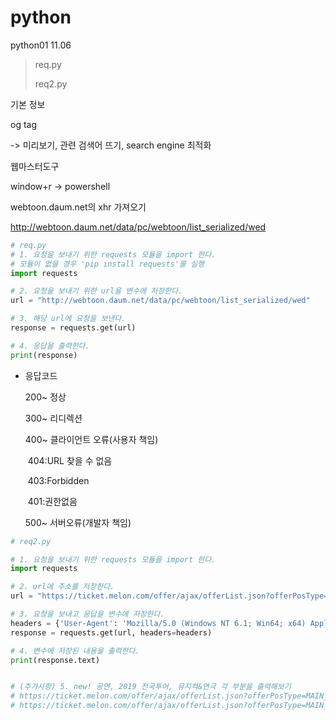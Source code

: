 # python
python01
11.06

>  req.py
>
> req2.py

<head>
    기본 정보
</head>



og tag

-> 미리보기, 관련 검색어 뜨기, search engine 최적화

웹마스터도구





window+r -> powershell



webtoon.daum.net의 xhr 가져오기



http://webtoon.daum.net/data/pc/webtoon/list_serialized/wed

```python
# req.py
# 1. 요청을 보내기 위한 requests 모듈을 import 한다.
# 모듈이 없을 경우 'pip install requests'를 실행
import requests

# 2. 요청을 보내기 위한 url을 변수에 저장한다.
url = "http://webtoon.daum.net/data/pc/webtoon/list_serialized/wed"

# 3. 해당 url에 요청을 보낸다.
response = requests.get(url)

# 4. 응답을 출력한다.
print(response)
```



* 응답코드

  200~ 정상

  300~ 리디렉션

  400~ 클라이언트 오류(사용자 책임)

  ​	404:URL 찾을 수 없음

  ​	403:Forbidden

  ​	401:권한없음

  500~ 서버오류(개발자 책임)



```python
# req2.py

# 1. 요청을 보내기 위한 requests 모듈을 import 한다.
import requests

# 2. url에 주소를 저장한다.
url = "https://ticket.melon.com/offer/ajax/offerList.json?offerPosType=MAIN_B_CO_1"

# 3. 요청을 보내고 응답을 변수에 저장한다.
headers = {'User-Agent': 'Mozilla/5.0 (Windows NT 6.1; Win64; x64) AppleWebKit/537.36 (KHTML, like Gecko) Chrome/78.0.3904.87 Safari/537.36'}
response = requests.get(url, headers=headers)

# 4. 변수에 저장된 내용을 출력한다.
print(response.text)


# (추가사항) 5. new! 공연, 2019 전국투어, 뮤지컥&연극 각 부분을 출력해보기
# https://ticket.melon.com/offer/ajax/offerList.json?offerPosType=MAIN_B_CO_2
# https://ticket.melon.com/offer/ajax/offerList.json?offerPosType=MAIN_B_CO_3
```

